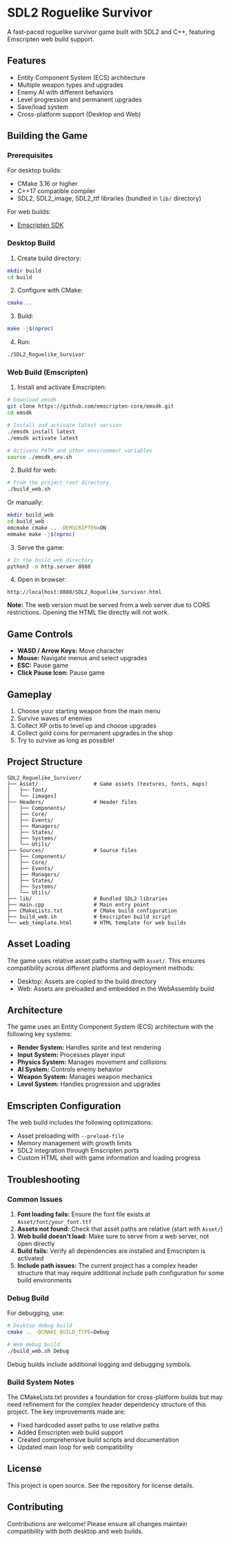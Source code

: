 # SDL2 Roguelike Survivor

A fast-paced roguelike survivor game built with SDL2 and C++, featuring Emscripten web build support.

## Features

- Entity Component System (ECS) architecture
- Multiple weapon types and upgrades
- Enemy AI with different behaviors
- Level progression and permanent upgrades
- Save/load system
- Cross-platform support (Desktop and Web)

## Building the Game

### Prerequisites

For desktop builds:
- CMake 3.16 or higher
- C++17 compatible compiler
- SDL2, SDL2_image, SDL2_ttf libraries (bundled in `lib/` directory)

For web builds:
- [Emscripten SDK](https://emscripten.org/docs/getting_started/downloads.html)

### Desktop Build

1. Create build directory:
```bash
mkdir build
cd build
```

2. Configure with CMake:
```bash
cmake ..
```

3. Build:
```bash
make -j$(nproc)
```

4. Run:
```bash
./SDL2_Roguelike_Survivor
```

### Web Build (Emscripten)

1. Install and activate Emscripten:
```bash
# Download emsdk
git clone https://github.com/emscripten-core/emsdk.git
cd emsdk

# Install and activate latest version
./emsdk install latest
./emsdk activate latest

# Activate PATH and other environment variables
source ./emsdk_env.sh
```

2. Build for web:
```bash
# From the project root directory
./build_web.sh
```

Or manually:
```bash
mkdir build_web
cd build_web
emcmake cmake .. -DEMSCRIPTEN=ON
emmake make -j$(nproc)
```

3. Serve the game:
```bash
# In the build_web directory
python3 -m http.server 8080
```

4. Open in browser:
```
http://localhost:8080/SDL2_Roguelike_Survivor.html
```

**Note:** The web version must be served from a web server due to CORS restrictions. Opening the HTML file directly will not work.

## Game Controls

- **WASD / Arrow Keys:** Move character
- **Mouse:** Navigate menus and select upgrades
- **ESC:** Pause game
- **Click Pause Icon:** Pause game

## Gameplay

1. Choose your starting weapon from the main menu
2. Survive waves of enemies
3. Collect XP orbs to level up and choose upgrades
4. Collect gold coins for permanent upgrades in the shop
5. Try to survive as long as possible!

## Project Structure

```
SDL2_Roguelike_Survivor/
├── Asset/                  # Game assets (textures, fonts, maps)
│   ├── font/
│   └── [images]
├── Headers/                # Header files
│   ├── Components/
│   ├── Core/
│   ├── Events/
│   ├── Managers/
│   ├── States/
│   ├── Systems/
│   └── Utils/
├── Sources/                # Source files
│   ├── Components/
│   ├── Core/
│   ├── Events/
│   ├── Managers/
│   ├── States/
│   ├── Systems/
│   └── Utils/
├── lib/                    # Bundled SDL2 libraries
├── main.cpp                # Main entry point
├── CMakeLists.txt          # CMake build configuration
├── build_web.sh            # Emscripten build script
└── web_template.html       # HTML template for web builds
```

## Asset Loading

The game uses relative asset paths starting with `Asset/`. This ensures compatibility across different platforms and deployment methods:

- Desktop: Assets are copied to the build directory
- Web: Assets are preloaded and embedded in the WebAssembly build

## Architecture

The game uses an Entity Component System (ECS) architecture with the following key systems:

- **Render System:** Handles sprite and text rendering
- **Input System:** Processes player input
- **Physics System:** Manages movement and collisions
- **AI System:** Controls enemy behavior
- **Weapon System:** Manages weapon mechanics
- **Level System:** Handles progression and upgrades

## Emscripten Configuration

The web build includes the following optimizations:

- Asset preloading with `--preload-file`
- Memory management with growth limits
- SDL2 integration through Emscripten ports
- Custom HTML shell with game information and loading progress

## Troubleshooting

### Common Issues

1. **Font loading fails:** Ensure the font file exists at `Asset/font/your_font.ttf`
2. **Assets not found:** Check that asset paths are relative (start with `Asset/`)
3. **Web build doesn't load:** Make sure to serve from a web server, not open directly
4. **Build fails:** Verify all dependencies are installed and Emscripten is activated
5. **Include path issues:** The current project has a complex header structure that may require additional include path configuration for some build environments

### Debug Build

For debugging, use:
```bash
# Desktop debug build
cmake .. -DCMAKE_BUILD_TYPE=Debug

# Web debug build
./build_web.sh Debug
```

Debug builds include additional logging and debugging symbols.

### Build System Notes

The CMakeLists.txt provides a foundation for cross-platform builds but may need refinement for the complex header dependency structure of this project. The key improvements made are:

- Fixed hardcoded asset paths to use relative paths
- Added Emscripten web build support
- Created comprehensive build scripts and documentation
- Updated main loop for web compatibility

## License

This project is open source. See the repository for license details.

## Contributing

Contributions are welcome! Please ensure all changes maintain compatibility with both desktop and web builds.